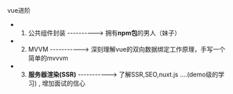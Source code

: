 vue进阶

- 1. 公共组件封装       ----------> 拥有**npm包**的男人（妹子）
- 2. MVVM                   -----------> 深刻理解vue的双向数据绑定工作原理，手写一个简单的mvvvm
- 3. **服务器渲染(SSR)**  -----------> 了解SSR,SEO,nuxt.js ....(demo级的学习) , 增加面试的信心